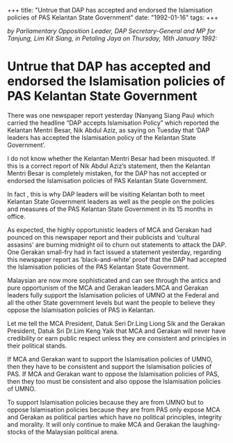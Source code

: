 +++ 
title: "Untrue that DAP has accepted and endorsed the Islamisation policies of PAS Kelantan State Government"
date: "1992-01-16"
tags:
+++

_by Parliamentary Opposition Leader, DAP Secretary-General and MP for Tanjung, Lim Kit Siang, in Petaling Jaya on Thursday, 16th January 1992:_

# Untrue that DAP has accepted and endorsed the Islamisation policies of PAS Kelantan State Government

There was one newspaper report yesterday (Nanyang Siang Pau) which carried the headline “DAP accepts Islamisation Policy” which reported the Kelantan Mentri Besar, Nik Abdul Aziz, as saying on Tuesday that ‘DAP leaders has accepted the Islamisation policy of the Kelantan State Government’.</u>

I do not know whether the Kelantan Mentri Besar had been misquoted. If this is a correct report of Nik Abdul Aziz’s statement, then the Kelantan Mentri Besar is completely mistaken, for the DAP has not accepted or endorsed the Islamisation policies of PAS Kelantan State Government.

In fact , this is why DAP leaders will be visiting Kelantan both to meet Kelantan State Government leaders as well as the people on the policies and measures of the PAS Kelantan State Government in its 15 months in office.

As expected, the highly opportunistic leaders of MCA and Gerakan had pounced on this newspaper report and their publicists and ‘cultural assasins’ are burning midnight oil to churn out statements to attack the DAP. One Gerakan small-fry had in fact issued a statement yesterday, regarding this newspaper report as ’black-and-white’ proof that the DAP had accepted the Islamisation policies of the 
PAS Kelantan State Government.

Malaysian are now more sophisticated and can see through the antics and pure opportunism of the MCA and Gerakan leaders.MCA and Gerakan leaders fully support the Islamisation policies of UMNO at the Federal and all the other State government levels but want the people to believe they oppose the Islamisation policies of PAS in Kelantan.

Let me tell the MCA President, Datuk Seri Dr.Ling Liong Sik and the Gerakan President, Datuk Sri Dr.Lim Keng Yaik that MCA and Gerakan will never have credibility or earn public respect unless they are consistent and principles in their political stands.

If MCA and Gerakan want to support the Islamisation policies of UMNO, then they have to be consistent and support the Islamisation policies of PAS. If MCA and Gerakan want to oppose the Islamisation policies of PAS, then they too must be consistent and also oppose the Islamisation policies of UMNO.

To support Islamisation policies because they are from UMNO but to oppose Islamisation policies because they are from PAS only expose MCA and Gerakan as political parties which have no political principles, integrity and morality. It will only continue to make MCA and Gerakan the laughing-stocks of the Malaysian political arena.
 
